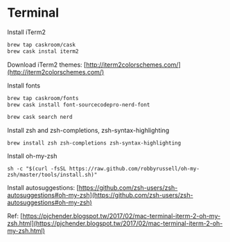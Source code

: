 # Terminal

Install iTerm2

```sh
brew tap caskroom/cask
brew cask instal iterm2
```

Download iTerm2 themes: [http://iterm2colorschemes.com/](http://iterm2colorschemes.com/)

Install fonts

```sh
brew tap caskroom/fonts
brew cask install font-sourcecodepro-nerd-font

brew cask search nerd
```

Install zsh and zsh-completions, zsh-syntax-highlighting

```
brew install zsh zsh-completions zsh-syntax-highlighting
```

Install oh-my-zsh

```
sh -c "$(curl -fsSL https://raw.github.com/robbyrussell/oh-my-zsh/master/tools/install.sh)"
```

Install autosuggestions: [https://github.com/zsh-users/zsh-autosuggestions#oh-my-zsh](https://github.com/zsh-users/zsh-autosuggestions#oh-my-zsh)

Ref: [https://pjchender.blogspot.tw/2017/02/mac-terminal-iterm-2-oh-my-zsh.html](https://pjchender.blogspot.tw/2017/02/mac-terminal-iterm-2-oh-my-zsh.html)



